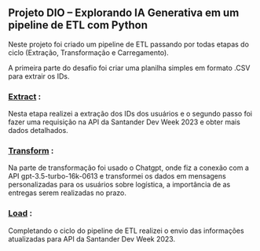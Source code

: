 ## Projeto DIO – Explorando IA Generativa em um pipeline de ETL com Python

Neste projeto foi criado um pipeline de ETL passando por todas etapas do ciclo (Extração, Transformação e Carregamento).

A primeira parte do desafio foi criar uma planilha simples em formato .CSV para extrair os IDs.

###  [Extract](https://github.com/SimonedaSilva/Desafio-DIO--Pipeline-de-ETL-com-Python/blob/d91cc5fddd255a3b1cc2da4dcf5f1b6a00df57f8/SantanderDevWeek2023.ipynb) :

Nesta etapa realizei a extração dos IDs dos usuários e o segundo passo foi fazer uma requisição na API da Santander Dev Week 2023 e obter mais dados detalhados.

### [Transform](https://github.com/SimonedaSilva/Desafio-DIO--Pipeline-de-ETL-com-Python/blob/d91cc5fddd255a3b1cc2da4dcf5f1b6a00df57f8/SantanderDevWeek2023.ipynb) :

Na parte de transformação foi usado o Chatgpt, onde fiz a conexão com a API gpt-3.5-turbo-16k-0613 e transformei os dados em mensagens personalizadas para os usuários sobre logística, a importância de as entregas serem realizadas no prazo.

### [Load](https://github.com/SimonedaSilva/Desafio-DIO--Pipeline-de-ETL-com-Python/blob/d91cc5fddd255a3b1cc2da4dcf5f1b6a00df57f8/SantanderDevWeek2023.ipynb) :

Completando o ciclo do pipeline de ETL realizei o envio das informações atualizadas para API da Santander Dev Week 2023.
